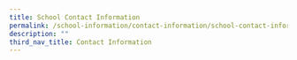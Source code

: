 ```yaml
---
title: School Contact Information
permalink: /school-information/contact-information/school-contact-information
description: ""
third_nav_title: Contact Information
---
```

